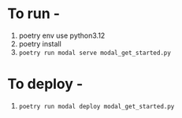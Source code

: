 # To run -

1. poetry env use python3.12
1. poetry install
2. `poetry run modal serve modal_get_started.py`

# To deploy -

1. `poetry run modal deploy modal_get_started.py`

